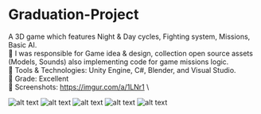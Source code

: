 # Graduation-Project

A 3D game which features Night & Day cycles, Fighting system, Missions, Basic AI.\
	I was responsible for Game idea & design, collection open source assets (Models, Sounds) also implementing code for game missions logic.\
	Tools & Technologies: Unity Engine, C#, Blender, and Visual Studio.\
	Grade: Excellent\
	Screenshots: https://imgur.com/a/1LNr1 \


![alt text](https://i.imgur.com/sTVBAkr.jpeg)
![alt text](https://i.imgur.com/EY4XUdf.jpeg)
![alt text](https://i.imgur.com/om4jl3Z.jpeg)
![alt text](https://i.imgur.com/dHCaYM4.jpeg)
![alt text](https://i.imgur.com/z0MGxPr.jpeg)





